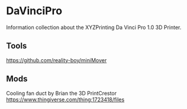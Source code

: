 # DaVinciPro

Information collection about the XYZPrinting Da Vinci Pro 1.0 3D Printer.

## Tools

https://github.com/reality-boy/miniMover

## Mods

Cooling fan duct by Brian the 3D PrintCrestor
https://www.thingiverse.com/thing:1723418/files

